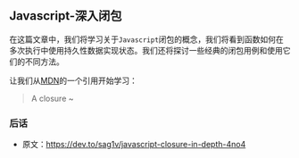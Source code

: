 ## Javascript-深入闭包

在这篇文章中，我们将学习关于`Javascript`闭包的概念，我们将看到函数如何在多次执行中使用持久性数据实现状态。我们还将探讨一些经典的闭包用例和使用它们的不同方法。

让我们从[MDN](https://developer.mozilla.org/en-US/docs/Web/JavaScript/Closures)的一个引用开始学习：

> A closure ~




### 后话

- 原文：https://dev.to/sag1v/javascript-closure-in-depth-4no4
